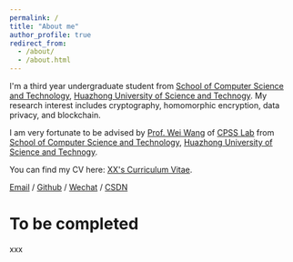 ```yaml
---
permalink: /
title: "About me"
author_profile: true
redirect_from: 
  - /about/
  - /about.html
---
```


I'm a third year undergraduate student from [School of Computer Science and Technology](https://cs.hust.edu.cn/), [Huazhong University of Science and Technogy](https://www.hust.edu.cn/). My research interest includes cryptography, homomorphic encryption, data privacy, and blockchain.

I am very fortunate to be advised by [Prof. Wei Wang](http://faculty.hust.edu.cn/wangyu6/en/index.htm) of [CPSS Lab](http://cpss.cse.hust.edu.cn/) from [School of Computer Science and Technology](https://cs.hust.edu.cn/), [Huazhong University of Science and Technogy](https://www.hust.edu.cn/).

You can find my CV here: [XX's Curriculum Vitae](../assets/Curriculum_Vitae.pdf).

[Email](mailto:XX@stu.pku.edu.cn) / [Github](https://github.com/QiuDi233) / [Wechat](../images/wechat.jpg) / [CSDN](https://blog.csdn.net/qd1813100174?spm=1000.2115.3001.5343)


To be completed
======

xxx

